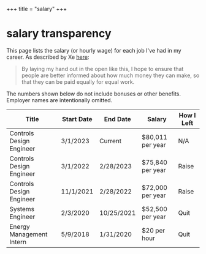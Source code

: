 +++
title = "salary"
+++

# salary transparency

This page lists the salary (or hourly wage) for each job I've had in my career. As described by Xe [here](https://xeiaso.net/salary-transparency):

> By laying my hand out in the open like this, I hope to ensure that people are better informed about how much money they can make, so that they can be paid equally for equal work.

The numbers shown below do not include bonuses or other benefits. Employer names are intentionally omitted.

| Title | Start Date | End Date | Salary | How I Left |
| --- | --- | --- | --- | --- |
| Controls Design Engineer | 3/1/2023 | Current | $80,011 per year | N/A |
| Controls Design Engineer | 3/1/2022 | 2/28/2023 | $75,840 per year | Raise |
| Controls Design Engineer | 11/1/2021 | 2/28/2022 | $72,000 per year | Raise |
| Systems Engineer | 2/3/2020 | 10/25/2021 | $52,500 per year | Quit |
| Energy Management Intern | 5/9/2018 | 1/31/2020 | $20 per hour | Quit |